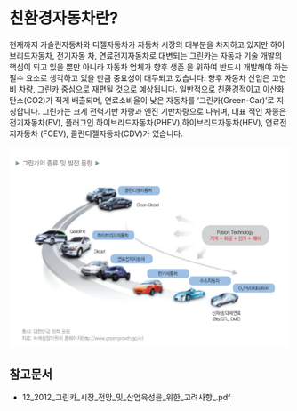 # 친환경자동차란?

현재까지 가솔린자동차와 디젤자동차가 자동차 시장의 대부분을 차지하고 있지만 하이브리드자동차, 전기자동
차, 연료전지자동차로 대변되는 그린카는 자동차 기술 개발의 핵심이 되고 있을 뿐만 아니라 자동차 업체가 향후 생존
을 위하여 반드시 개발해야 하는 필수 요소로 생각하고 있을 만큼 중요성이 대두되고 있습니다. 향후 자동차 산업은 고연
비 차량, 그린카 중심으로 재편될 것으로 예상됩니다. 일반적으로 친환경적이고 이산화탄소(CO2)가 적게 배출되며, 
연료소비율이 낮은 자동차를 ‘그린카(Green-Car)’로 지칭합니다. 그린카는 크게 전력기반 차량과 엔진 기반차량으로 나뉘며, 대표
적인 차종은 전기자동차(EV), 플러그인 하이브리드자동차(PHEV),하이브리드자동차(HEV), 연료전지자동차
(FCEV), 클린디젤자동차(CDV)가 있습니다.

![친환경자동차의_종류](./images/친환경자동차_Q1_1_1.PNG)

## 참고문서
 - 12_2012_그린카_시장_전망_및_산업육성을_위한_고려사항_.pdf